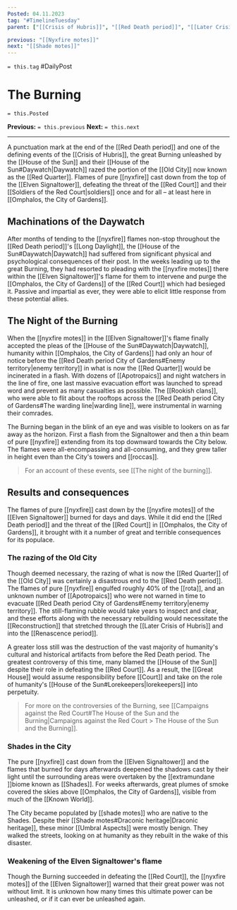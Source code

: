 ```yaml
---
Posted: 04.11.2023
tag: "#TimelineTuesday"
parent: ["[[Crisis of Hubris]]", "[[Red Death period]]", "[[Later Crisis of Hubris]]", "[[Reconstruction]]", "[[Elven Signaltower]]", "[[Campaigns against the Red Court]]", "[[Omphalos, the City of Gardens]]"]

previous: "[[Nyxfire motes]]"
next: "[[Shade motes]]"
---
```

`= this.tag` #DailyPost 
# The Burning
`= this.Posted`

**Previous:** `= this.previous`
**Next:** `= this.next`

---

A punctuation mark at the end of the [[Red Death period]] and one of the defining events of the [[Crisis of Hubris]], the great Burning unleashed by the [[House of the Sun]] and their [[House of the Sun#Daywatch|Daywatch]] razed the portion of the [[Old City]] now known as the [[Red Quarter]]. Flames of pure [[nyxfire]] cast down from the top of the [[Elven Signaltower]], defeating the threat of the [[Red Court]] and their [[Soldiers of the Red Court|soldiers]] once and for all – at least here in [[Omphalos, the City of Gardens]].

## Machinations of the Daywatch

After months of tending to the [[nyxfire]] flames non-stop throughout the [[Red Death period]]'s [[Long Daylight]], the [[House of the Sun#Daywatch|Daywatch]] had suffered from significant physical and psychological consequences of their post. In the weeks leading up to the great Burning, they had resorted to pleading with the [[nyxfire motes]] there within the [[Elven Signaltower]]'s flame for them to intervene and purge the [[Omphalos, the City of Gardens]] of the [[Red Court]] which had besieged it. Passive and impartial as ever, they were able to elicit little response from these potential allies.

## The Night of the Burning

When the [[nyxfire motes]] in the [[Elven Signaltower]]'s flame finally accepted the pleas of the [[House of the Sun#Daywatch|Daywatch]], humanity within [[Omphalos, the City of Gardens]] had only an hour of notice before the [[Red Death period City of Gardens#Enemy territory|enemy territory]] in what is now the [[Red Quarter]] would be incinerated in a flash. With dozens of [[Apotropaics]] and night watchers in the line of fire, one last massive evacuation effort was launched to spread word and prevent as many casualties as possible. The [[Rookish clans]], who were able to flit about the rooftops across the [[Red Death period City of Gardens#The warding line|warding line]], were instrumental in warning their comrades.

The Burning began in the blink of an eye and was visible to lookers on as far away as the horizon. First a flash from the Signaltower and then a thin beam of pure [[nyxfire]] extending from its top downward towards the City below. The flames were all-encompassing and all-consuming, and they grew taller in height even than the City's towers and [[roccas]].

> For an account of these events, see [[The night of the burning]].

## Results and consequences

The flames of pure [[nyxfire]] cast down by the [[nyxfire motes]] of the [[Elven Signaltower]] burned for days and days. While it did end the [[Red Death period]] and the threat of the [[Red Court]] in [[Omphalos, the City of Gardens]], it brought with it a number of great and terrible consequences for its populace.

### The razing of the Old City

Though deemed necessary, the razing of what is now the [[Red Quarter]] of the [[Old City]] was certainly a disastrous end to the [[Red Death period]]. The flames of pure [[nyxfire]] engulfed roughly 40% of the [[rota]], and an unknown number of [[Apotropaics]] who were not warned in time to evacuate [[Red Death period City of Gardens#Enemy territory|enemy territory]]. The still-flaming rubble would take years to inspect and clear, and these efforts along with the necessary rebuilding would necessitate the [[Reconstruction]] that stretched through the [[Later Crisis of Hubris]] and into the [[Renascence period]].

A greater loss still was the destruction of the vast majority of humanity's cultural and historical artifacts from before the Red Death period. The greatest controversy of this time, many blamed the [[House of the Sun]] despite their role in defeating the [[Red Court]]. As a result, the [[Great House]] would assume responsibility before [[Court]] and take on the role of humanity's [[House of the Sun#Lorekeepers|lorekeepers]] into perpetuity.

> For more on the controversies of the Burning, see [[Campaigns against the Red Court#The House of the Sun and the Burning|Campaigns against the Red Court > The House of the Sun and the Burning]].

### Shades in the City

The pure [[nyxfire]] cast down from the [[Elven Signaltower]] and the flames that burned for days afterwards deepened the shadows cast by their light until the surrounding areas were overtaken by the [[extramundane ]]biome known as [[Shades]]. For weeks afterwards, great plumes of smoke covered the skies above [[Omphalos, the City of Gardens]], visible from much of the [[Known World]].

The City became populated by [[shade motes]] who are native to the Shades. Despite their [[Shade motes#Draconic heritage|Draconic heritage]], these minor [[Umbral Aspects]] were mostly benign. They walked the streets, looking on at humanity as they rebuilt in the wake of this disaster.

### Weakening of the Elven Signaltower's flame

Though the Burning succeeded in defeating the [[Red Court]], the [[nyxfire motes]] of the [[Elven Signaltower]] warned that their great power was not without limit. It is unknown how many times this ultimate power can be unleashed, or if it can ever be unleashed again.